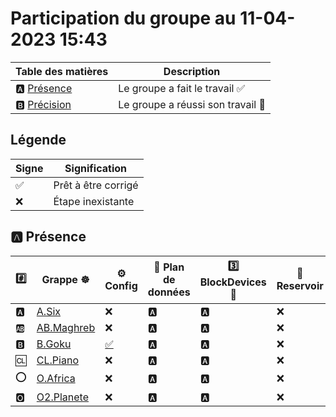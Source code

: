 # Participation du groupe au 11-04-2023 15:43

| Table des matières            | Description                                             |
|-------------------------------|---------------------------------------------------------|
| :a: [Présence](#a-présence)   | Le groupe a fait le travail        :white_check_mark:   |
| :b: [Précision](#b-précision) | Le groupe a réussi son travail     :tada:               |

## Légende

| Signe              | Signification                 |
|--------------------|-------------------------------|
| :white_check_mark: | Prêt à être corrigé           |
| :x:                | Étape inexistante             |

## :a: Présence

|:hash:| Grappe :wheel_of_dharma: | :gear: Config | :abacus: Plan de données | :three: BlockDevices :roll_of_paper: | :potable_water: Reservoir | :floppy_disk: Stockage | :rocket: Service |
|-|-|-|-|-|-|-|-|
| :a: | [A.Six](../A.Six) | :x: | :a: | :a: | :x: | :x: | :x: |
| :ab: | [AB.Maghreb](../AB.Maghreb) | :x: | :a: | :a: | :x: | :x: | :x: |
| :b: | [B.Goku](../B.Goku) | [:white_check_mark:](../B.Goku/.kube/config) | :a: | :a: | :x: | :x: | :x: |
| :cl: | [CL.Piano](../CL.Piano) | :x: | :a: | :a: | :x: | :x: | :x: |
| :o: | [O.Africa](../O.Africa) | :x: | :a: | :a: | :x: | :x: | :x: |
| :o2: | [O2.Planete](../O2.Planete) | :x: | :a: | :a: | :x: | :x: | :x: |
